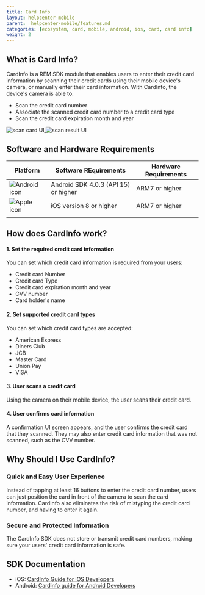 ```yaml
---
title: Card Info
layout: helpcenter-mobile
parent: _helpcenter-mobile/features.md
categories: [ecosystem, card, mobile, android, ios, card, card info]
weight: 2
---
```


## What is Card Info?

CardInfo is a REM SDK module that enables users to enter their credit card information by scanning their credit cards using their mobile device's camera, or manually enter their card information. With CardInfo, the device's camera is able to:

*   Scan the credit card number
*   Associate the scanned credit card number to a credit card type
*   Scan the credit card expiration month and year

![scan card UI](../images/img_scan_card_ui_174_300.jpg)[ ](http://www.raksdtd.com/wp-content/uploads/2016/09/scan-result-UI.jpg)![scan result UI](../images/img_scan_result_ui_173_300.jpg)

## Software and Hardware Requirements

| Platform | Software REquirements | Hardware Requirements |
| -------- | --------------------- | --------------------- |
|![Android icon](../images/img_android_icon.png)|Android SDK 4.0.3 (API 15) or higher| ARM7 or higher |
|![Apple icon](../images/img_apple_icon.png)|iOS version 8 or higher| ARM7 or higher |
|||

## How does CardInfo work?

#### 1. Set the required credit card information

You can set which credit card information is required from your users:

*   Credit card Number
*   Credit card Type
*   Credit card expiration month and year
*   CVV number
*   Card holder's name

#### 2. Set supported credit card types

You can set which credit card types are accepted:

*   American Express
*   Diners Club
*   JCB
*   Master Card
*   Union Pay
*   VISA

#### 3. User scans a credit card

Using the camera on their mobile device, the user scans their credit card.

#### 4. User confirms card information

A confirmation UI screen appears, and the user confirms the credit card that they scanned. They may also enter credit card information that was not scanned, such as the CVV number.

## Why Should I Use CardInfo?

### Quick and Easy User Experience

Instead of tapping at least 16 buttons to enter the credit card number, users can just position the card in front of the camera to scan the card information. CardInfo also eliminates the risk of mistyping the credit card number, and having to enter it again.

### Secure and Protected Information

The CardInfo SDK does not store or transmit credit card numbers, making sure your users' credit card information is safe.

## SDK Documentation

* iOS: [CardInfo Guide for iOS Developers](http://www.raksdtd.com/ios-sdk/cardinfo-0.1/)
* Android: [Cardinfo guide for Android Developers](http://raksdtd.com/android-sdk/cardinfo-0.1/)